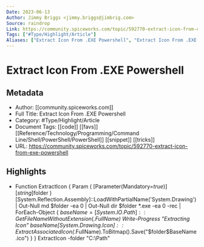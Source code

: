 ```yaml
---
Date: 2023-06-13
Author: Jimmy Briggs <jimmy.briggs@jimbrig.com>
Source: raindrop
Link: https://community.spiceworks.com/topic/592770-extract-icon-from-exe-powershell
Tags: ["#Type/Highlight/Article"]
Aliases: ["Extract Icon From .EXE Powershell", "Extract Icon From .EXE Powershell"]
---
```

# Extract Icon From .EXE Powershell

## Metadata
- Author: [[community.spiceworks.com]]
- Full Title: Extract Icon From .EXE Powershell
- Category: #Type/Highlight/Article
- Document Tags: [[code]] [[favs]] [[Reference/Technology/Programming/Command Line/Shell/PowerShell/PowerShell]] [[snippet]] [[tricks]] 
- URL: https://community.spiceworks.com/topic/592770-extract-icon-from-exe-powershell

## Highlights
- Function ExtractIcon {
  Param ( 
  [Parameter(Mandatory=$true)]
  [string]$folder
  )
  [System.Reflection.Assembly]::LoadWithPartialName('System.Drawing') | Out-Null
  md $folder -ea 0 | Out-Null
  dir $folder *.exe -ea 0 -rec |
  ForEach-Object { 
  $baseName = [System.IO.Path]::GetFileNameWithoutExtension($_.FullName)
  Write-Progress "Extracting Icon" $baseName
  [System.Drawing.Icon]::ExtractAssociatedIcon($_.FullName).ToBitmap().Save("$folder\$BaseName.ico")
  }
  }
  ExtractIcon -folder "C:\Path"
